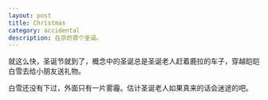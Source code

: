 ```yaml
---
layout: post
title: Christmas
category: accidental
description: 在京的首个圣诞。
---
```


就这么快，圣诞节就到了，概念中的圣诞总是圣诞老人赶着鹿拉的车子，穿越皑皑白雪去给小朋友送礼物。

白雪还没有下过，外面只有一片雾霾。估计圣诞老人如果真来的话会迷途的吧。
